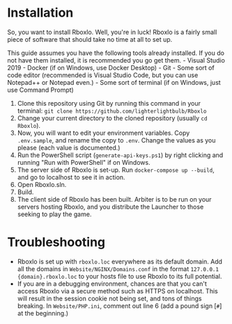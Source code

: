 # Installation
So, you want to install Rboxlo. Well, you're in luck! Rboxlo is a fairly small piece of software that should take no time at all to set up.

This guide assumes you have the following tools already installed. If you do not have them installed, it is recommended you go get them.
    - Visual Studio 2019
    - Docker (if on Windows, use Docker Desktop)
    - Git
    - Some sort of code editor (recommended is Visual Studio Code, but you can use Notepad++ or Notepad even.)
    - Some sort of terminal (if on Windows, just use Command Prompt)

1. Clone this repository using Git by running this command in your terminal: `git clone https://github.com/lighterlightbulb/Rboxlo`
2. Change your current directory to the cloned repository (usually `cd Rboxlo`).
3. Now, you will want to edit your environment variables. Copy `.env.sample`, and rename the copy to `.env`. Change the values as you please (each value is documented.)
4. Run the PowerShell script (`generate-api-keys.ps1`) by right clicking and running "Run with PowerShell" if on Windows.
5. The server side of Rboxlo is set-up. Run `docker-compose up --build`, and go to localhost to see it in action.
6. Open Rboxlo.sln.
7. Build.
8. The client side of Rboxlo has been built. Arbiter is to be run on your servers hosting Rboxlo, and you distribute the Launcher to those seeking to play the game.

# Troubleshooting
- Rboxlo is set up with `rboxlo.loc` everywhere as its default domain. Add all the domains in `Website/NGINX/Domains.conf` in the format `127.0.0.1 {domain}.rboxlo.loc` to your hosts file to use Rboxlo to its full potential.
- If you are in a debugging environment, chances are that you can't access Rboxlo via a secure method such as HTTPS on localhost. This will result in the session cookie not being set, and tons of things breaking. In `Website/PHP.ini`, comment out line 6 (add a pound sign [`#`] at the beginning.)